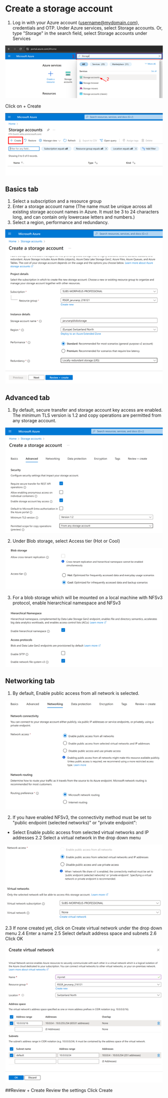 # Create a storage account

1. Log in with your Azure account (username@mydomain.com), credentials and OTP.
Under Azure services, select Storage accounts. Or, type "Storage" in the search field, select Storage accounts under Services

![](https://github.com/sysadminrepo/Procedures/blob/main/Cloud%20Services/Microsoft%20Azure/Assets/1-storage-service.png)

Click on + Create

![](https://github.com/sysadminrepo/Procedures/blob/main/Cloud%20Services/Microsoft%20Azure/Assets/2-create_account.png)

## Basics tab
1. Select a subscription and a resource group 
2. Enter a storage account name (The name must be unique across all existing storage account names in Azure. It must be 3 to 24 characters long, and can contain only lowercase letters and numbers.)
3. Select a region, performance and redundancy.

![](https://github.com/sysadminrepo/Procedures/blob/main/Cloud%20Services/Microsoft%20Azure/Assets/3-enter_infos.png)

## Advanced tab
1. By default, secure transfer and storage account key access are enabled. The minimum TLS version is 1.2 and copy operations are permitted from any storage account.

![](https://github.com/sysadminrepo/Procedures/blob/main/Cloud%20Services/Microsoft%20Azure/Assets/4-advanced_tab1.png)

2. Under Blob storage, select Access tier (Hot or Cool)

![](https://github.com/sysadminrepo/Procedures/blob/main/Cloud%20Services/Microsoft%20Azure/Assets/5-advanced_tab_blobcooltier.png)

3. For a blob storage which will be mounted on a local machine with NFSv3 protocol, enable hierarchical namespace and NFSv3

![](https://github.com/sysadminrepo/Procedures/blob/main/Cloud%20Services/Microsoft%20Azure/Assets/6-advanced_tab_nfsv3.png)

## Networking tab
1. By default, Enable public access from all network is selected.

![](https://github.com/sysadminrepo/Procedures/blob/main/Cloud%20Services/Microsoft%20Azure/Assets/7-Screenshot%20from%202024-04-05%2010-58-36.png)

2. If you have enabled NFSv3, the connectivity method must be set to "public endpoint (selected networks)" or "private endpoint":

* Select Enable public access from selected virtual networks and IP addresses
2.2 Select a virtual network in the drop down menu

![](https://github.com/sysadminrepo/Procedures/blob/main/Cloud%20Services/Microsoft%20Azure/Assets/8-Screenshot-from-2024-04-05%2011-35-56.png)

2.3 If none created yet, click on Create virtual network under the drop down menu
2.4 Enter a name
2.5 Select default address space and subnets
2.6 Click OK

![](https://github.com/sysadminrepo/Procedures/blob/main/Cloud%20Services/Microsoft%20Azure/Assets/9-create-virtual-network.png)

##Review + Create
Review the settings
Click Create
